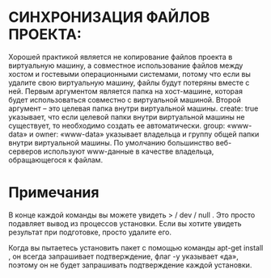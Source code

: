 # СИНХРОНИЗАЦИЯ ФАЙЛОВ ПРОЕКТА:
Хорошей практикой является не копирование файлов проекта в виртуальную машину, а совместное использование файлов между хостом и гостевыми операционными системами, потому что если вы удалите свою виртуальную машину, файлы будут потеряны вместе с ней. Первым аргументом является папка на хост-машине, которая будет использоваться совместно с виртуальной машиной. Второй аргумент – это целевая папка внутри виртуальной машины. create: true указывает, что если целевой папки внутри виртуальной машины не существует, то необходимо создать ее автоматически. group: «www-data» и owner: «www-data» указывает владельца и группу общей папки внутри виртуальной машины.  По умолчанию большинство веб-серверов используют www-данные в качестве владельца, обращающегося к файлам.

# Примечания
В конце каждой команды вы можете увидеть > / dev / null . Это просто подавляет вывод из процессов установки. Если вы хотите увидеть результат при подготовке, просто удалите его.

Когда вы пытаетесь установить пакет с помощью команды apt-get install , он всегда запрашивает подтверждение, флаг -y указывает «да», поэтому он не будет запрашивать подтверждение каждой установки.